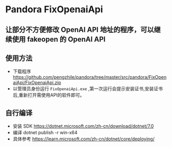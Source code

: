 # Pandora FixOpenaiApi


## 让部分不方便修改 OpenAI API 地址的程序，可以继续使用 fakeopen 的 OpenAI API
## 使用方法
* 下载程序 <a href="https://github.com/pengzhile/pandora/tree/master/src/pandora/FixOpenaiApi/FixOpenaiApi.zip" target="_blank" title="下载地址">https://github.com/pengzhile/pandora/tree/master/src/pandora/FixOpenaiApi/FixOpenaiApi.zip</a>
* 以管理员身份运行 `FixOpenaiApi.exe` ,第一次运行会提示安装证书,安装证书后,重新打开需使用API的软件即可。

## 自行编译
* 安装 SDK <a href="https://dotnet.microsoft.com/zh-cn/download/dotnet/7.0" target="_blank" title="SDK下载地址">https://dotnet.microsoft.com/zh-cn/download/dotnet/7.0</a>
* 编译 dotnet publish -r win-x64
* 具体参考 <a href="https://learn.microsoft.com/zh-cn/dotnet/core/deploying/" target="_blank" title="SDK下载地址">https://learn.microsoft.com/zh-cn/dotnet/core/deploying/</a>